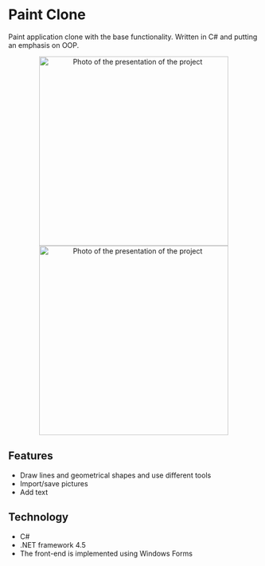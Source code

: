 # Paint Clone

Paint application clone with the base functionality. Written in C# and putting an emphasis on OOP.

<p align="center">
  <img src="https://i.ibb.co/1J264mv/git-paint-1.png" alt="Photo of the presentation of the project" width="380"/>
  <img src="https://i.ibb.co/kQwNGFH/git-paint-2.png" alt="Photo of the presentation of the project" width="380"/>
</p>

## Features

- Draw lines and geometrical shapes and use different tools
- Import/save pictures
- Add text

## Technology

- C#
- .NET framework 4.5
- The front-end is implemented using Windows Forms

